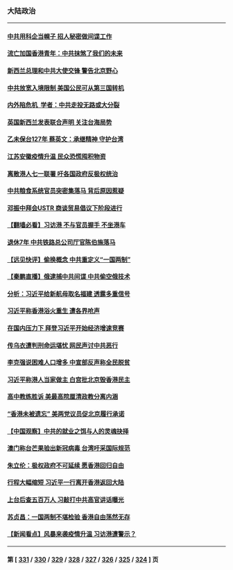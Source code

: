 ### 大陆政治
---
#### [中共用科企当幌子 招人秘密做间谍工作](../../pages/ncid277/n13772288.md) 
#### [流亡加国香港青年：中共抹煞了我们的未来](../../pages/ncid277/n13772284.md) 
#### [新西兰总理和中共大使交锋 警告北京野心](../../pages/ncid277/n13772233.md) 
#### [中共放宽入境限制 美国公民可从第三国转机](../../pages/ncid277/n13772091.md) 
#### [内外陷危机  学者：中共走投无路或大分裂](../../pages/ncid277/n13771996.md) 
#### [英国新西兰发表联合声明 关注台海局势](../../pages/ncid277/n13772032.md) 
#### [乙未保台127年 蔡英文：承继精神 守护台湾](../../pages/ncid277/n13771967.md) 
#### [江苏安徽疫情升温 民众恐慌囤积物资](../../pages/ncid277/n13771992.md) 
#### [离散港人七一联署 吁各国政府反极权统治](../../pages/ncid277/n13771958.md) 
#### [中共粮食系统官员突密集落马 背后原因惹疑](../../pages/ncid277/n13771806.md) 
#### [邓振中拜会USTR 商谈贸易倡议下阶段进行](../../pages/ncid277/n13771825.md) 
#### [【翻墙必看】习访港 不与官员握手 不坐港车](../../pages/ncid277/n13771836.md) 
#### [退休7年 中共铁路总公司厅官陈伯施落马](../../pages/ncid277/n13771775.md) 
#### [【远见快评】偷换概念 中共重定义“一国两制”](../../pages/ncid277/n13771721.md) 
#### [【秦鹏直播】俄逮捕中共间谍 中共偷空俄技术](../../pages/ncid277/n13771492.md) 
#### [分析：习近平给新航母取名福建 透露多重信号](../../pages/ncid277/n13771662.md) 
#### [习近平称香港浴火重生 遭各界呛声](../../pages/ncid277/n13771642.md) 
#### [在国内压力下 拜登习近平开始经济增速竞赛](../../pages/ncid277/n13771658.md) 
#### [传乌衣遭判刑命运堪忧 网民声讨中共恶行](../../pages/ncid277/n13771661.md) 
#### [李克强说困难人口增多 中宣部反声称全民脱贫](../../pages/ncid277/n13771627.md) 
#### [习近平称港人当家做主 白宫批北京毁香港民主](../../pages/ncid277/n13771587.md) 
#### [高中教练胜诉 美最高院厘清政教分离内涵](../../pages/ncid277/n13770990.md) 
#### [“香港未被遗忘” 美两党议员促北京履行承诺](../../pages/ncid277/n13771578.md) 
#### [【中国观察】中共的就业之饵与人的灵魂抉择](../../pages/ncid277/n13771353.md) 
#### [澳门称台芒果验出新冠病毒 台湾吁采国际规范](../../pages/ncid277/n13771189.md) 
#### [朱立伦：极权政府不可延续 愿香港回归自由](../../pages/ncid277/n13771309.md) 
#### [行程大幅缩短 习近平一行离开香港返回大陆](../../pages/ncid277/n13771299.md) 
#### [上台后查五百万人 习敲打中共高官讲话曝光](../../pages/ncid277/n13771196.md) 
#### [苏贞昌：一国两制不堪检验 香港自由荡然无存](../../pages/ncid277/n13771207.md) 
#### [【新闻看点】风暴来袭疫情升温 习访港遭警示？](../../pages/ncid277/n13770878.md) 

---
#### 第 [ [331](./331.md) / [330](./330.md) / [329](./329.md) / [328](./328.md) / [327](./327.md) / [326](./326.md) / [325](./325.md) / [324](./324.md) ] 页
